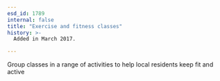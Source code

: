```yaml
---
esd_id: 1789
internal: false
title: "Exercise and fitness classes"
history: >-
  Added in March 2017.

---
```


Group classes in a range of activities to help local residents keep fit and active

